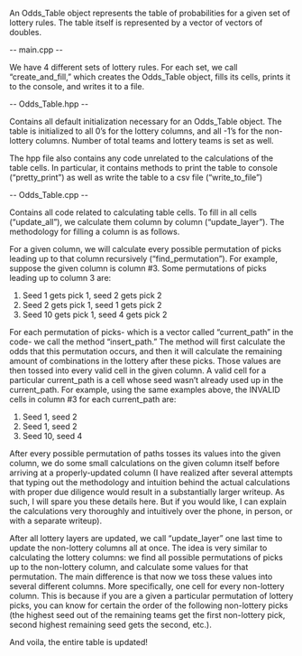 An Odds_Table object represents the table of probabilities for a given set of lottery rules. The table itself is represented by a vector of vectors of doubles.

-- main.cpp --

We have 4 different sets of lottery rules. For each set, we call “create_and_fill,” which creates the Odds_Table object, fills its cells, prints it to the console, and writes it to a file.

-- Odds_Table.hpp --

Contains all default initialization necessary for an Odds_Table object. The table is initialized to all 0’s for the lottery columns, and all -1’s for the non-lottery columns. Number of total teams and lottery teams is set as well.

The hpp file also contains any code unrelated to the calculations of the table cells. In particular, it contains methods to print the table to console (“pretty_print”) as well as write the table to a csv file (“write_to_file”)

-- Odds_Table.cpp --

Contains all code related to calculating table cells. To fill in all cells (“update_all”), we calculate them column by column (“update_layer”). The methodology for filling a column is as follows.

For a given column, we will calculate every possible permutation of picks leading up to that column recursively (“find_permutation”). For example, suppose the given column is column #3. Some permutations of picks leading up to column 3 are:

1. Seed 1 gets pick 1, seed 2 gets pick 2
2. Seed 2 gets pick 1, seed 1 gets pick 2
3. Seed 10 gets pick 1, seed 4 gets pick 2

For each permutation of picks- which is a vector called “current_path” in the code- we call the method “insert_path.” The method will first calculate the odds that this permutation occurs, and then it will calculate the remaining amount of combinations in the lottery after these picks. Those values are then tossed into every valid cell in the given column. A valid cell for a particular current_path is a cell whose seed wasn’t already used up in the current_path. For example, using the same examples above, the INVALID cells in column #3 for each current_path are:

1. Seed 1, seed 2
2. Seed 1, seed 2
3. Seed 10, seed 4

After every possible permutation of paths tosses its values into the given column, we do some small calculations on the given column itself before arriving at a properly-updated column (I have realized after several attempts that typing out the methodology and intuition behind the actual calculations with proper due diligence would result in a substantially larger writeup. As such, I will spare you these details here. But if you would like, I can explain the calculations very thoroughly and intuitively over the phone, in person, or with a separate writeup). 

After all lottery layers are updated, we call “update_layer” one last time to update the non-lottery columns all at once. The idea is very similar to calculating the lottery columns: we find all possible permutations of picks up to the non-lottery column, and calculate some values for that permutation. The main difference is that now we toss these values into several different columns. More specifically, one cell for every non-lottery column. This is because if you are a given a particular permutation of lottery picks, you can know for certain the order of the following non-lottery picks (the highest seed out of the remaining teams get the first non-lottery pick, second highest remaining seed gets the second, etc.).

And voila, the entire table is updated!
